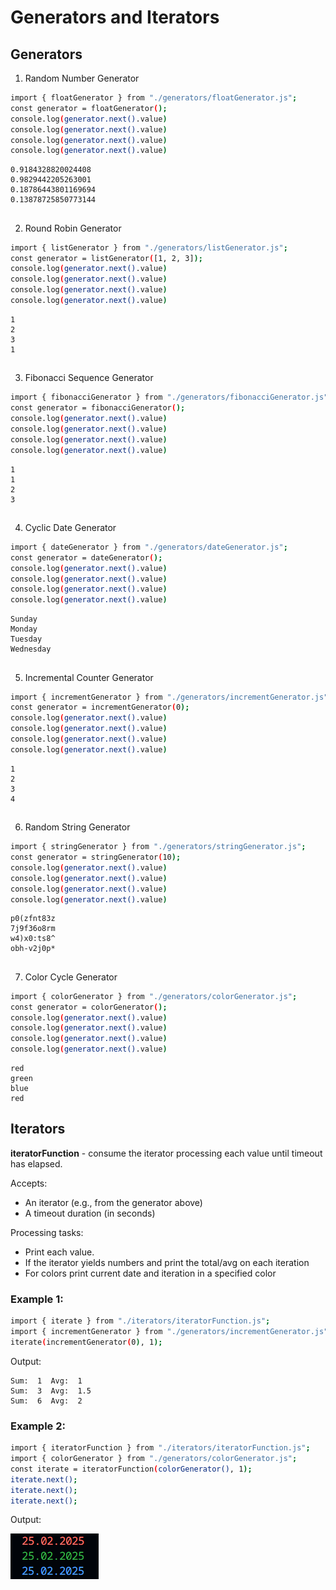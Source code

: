 # Generators and Iterators 


## Generators
1. Random Number Generator 
```sh
import { floatGenerator } from "./generators/floatGenerator.js";
const generator = floatGenerator();
console.log(generator.next().value)
console.log(generator.next().value)
console.log(generator.next().value)
console.log(generator.next().value)
```
```
0.9184328820024408
0.9829442205263001
0.18786443801169694
0.13878725850773144
```

##

2. Round Robin Generator 
```sh
import { listGenerator } from "./generators/listGenerator.js";
const generator = listGenerator([1, 2, 3]);
console.log(generator.next().value)
console.log(generator.next().value)
console.log(generator.next().value)
console.log(generator.next().value)
```
```
1
2
3
1   
```

##

3. Fibonacci Sequence Generator
```sh
import { fibonacciGenerator } from "./generators/fibonacciGenerator.js";
const generator = fibonacciGenerator();
console.log(generator.next().value)
console.log(generator.next().value)
console.log(generator.next().value)
console.log(generator.next().value)
```
```
1
1
2
3  
```

##

4. Cyclic Date Generator
```sh
import { dateGenerator } from "./generators/dateGenerator.js";
const generator = dateGenerator();
console.log(generator.next().value)
console.log(generator.next().value)
console.log(generator.next().value)
console.log(generator.next().value)
```
```
Sunday
Monday
Tuesday
Wednesday
```

##

5. Incremental Counter Generator
```sh
import { incrementGenerator } from "./generators/incrementGenerator.js";
const generator = incrementGenerator(0);
console.log(generator.next().value)
console.log(generator.next().value)
console.log(generator.next().value)
console.log(generator.next().value)
```
```
1
2
3
4
```

##

6. Random String Generator
```sh
import { stringGenerator } from "./generators/stringGenerator.js";
const generator = stringGenerator(10);
console.log(generator.next().value)
console.log(generator.next().value)
console.log(generator.next().value)
console.log(generator.next().value)
```
```
p0(zfnt83z
7j9f36o8rm
w4)x0:ts8^
obh-v2j0p*
```

##

7. Color Cycle Generator
```sh
import { colorGenerator } from "./generators/colorGenerator.js";
const generator = colorGenerator();
console.log(generator.next().value)
console.log(generator.next().value)
console.log(generator.next().value)
console.log(generator.next().value)
```
```
red
green
blue
red
```

##

## Iterators
<b>iteratorFunction</b> - consume the iterator processing each value until timeout has elapsed.

Accepts:
 - An iterator (e.g., from the generator above)
 - A timeout duration (in seconds)
  
Processing tasks:
 - Print each value.
 - If the iterator yields numbers and print the total/avg on each iteration
 - For colors print current date and iteration in a specified color

### Example 1:
```sh
import { iterate } from "./iterators/iteratorFunction.js";
import { incrementGenerator } from "./generators/incrementGenerator.js";
iterate(incrementGenerator(0), 1);
```
Output:
```
Sum:  1  Avg:  1
Sum:  3  Avg:  1.5
Sum:  6  Avg:  2
```
### Example 2:
```sh
import { iteratorFunction } from "./iterators/iteratorFunction.js";
import { colorGenerator } from "./generators/colorGenerator.js";
const iterate = iteratorFunction(colorGenerator(), 1);
iterate.next();
iterate.next();
iterate.next();
```
Output:

![examples](examples/image.png)